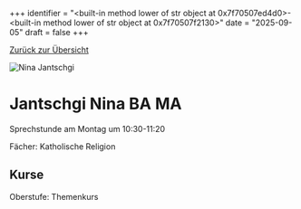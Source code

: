 
+++
identifier = "<built-in method lower of str object at 0x7f70507ed4d0>-<built-in method lower of str object at 0x7f70507f2130>"
date = "2025-09-05"
draft = false
+++

 [Zurück zur Übersicht](/schule/lehrpersonal/)

<div class="row">
<div class="column">
<img src="/images/personal/Jantschgi.jpg" alt="Nina Jantschgi"> 
</div>
<div class="column">

#  Jantschgi Nina BA MA

Sprechstunde am Montag um 10:30-11:20

Fächer: Katholische Religion





## Kurse



Oberstufe: Themenkurs





</div>
</div> 

